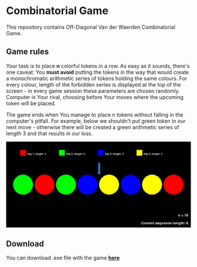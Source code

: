 # **Combinatorial Game**

This repository contains Off-Diagonal Van der Waerden Combinatorial Game.

## Game rules
Your task is to place **n** colorful tokens in a row.  As easy as it sounds, there's one caveat: You **must avoid** putting the tokens in the way that would create a monochromatic arithmetic series of tokens holding the same colours. For every colour, length of the forbidden series is displayed at the top of the screen - in every game session these parameters are chosen randomly. Computer is Your rival, choosing before Your moves where the upcoming token will be placed.

The game ends when You manage to place n tokens without falling in the computer's pitfall. For example, below we shouldn't put green token in our next move - otherwise there will be created a green arithmetic series of length 3 and that results in our loss.

![The game](Images/screen1.jpg)

## Download
You can download .exe file with the game **[here](https://download-combinatorial-game.netlify.app/)**

